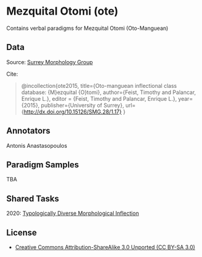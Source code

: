 # Mezquital Otomi (ote)
Contains verbal paradigms for Mezquital Otomi (Oto-Manguean)

## Data
Source: [Surrey Morphology Group](https://oto-manguean.surrey.ac.uk/Search/XTY)

Cite:
> @incollection{ote2015, 
>     title={Oto-manguean inflectional class database: {M}ezquital {O}tomi}, 
>     author={Feist, Timothy and Palancar, Enrique L.}, 
>     editor  = {Feist, Timothy and Palancar, Enrique L.},
>     year={2015}, 
>     publisher={University of Surrey},
>     url={http://dx.doi.org/10.15126/SMG.28/1.17}
> }

## Annotators
Antonis Anastasopoulos

## Paradigm Samples
TBA

## Shared Tasks
2020: [Typologically Diverse Morphological Inflection](https://www.aclweb.org/anthology/2020.sigmorphon-1.1/)


## License
- [Creative Commons Attribution-ShareAlike 3.0 Unported (CC BY-SA 3.0)](https://creativecommons.org/licenses/by-sa/3.0/)
